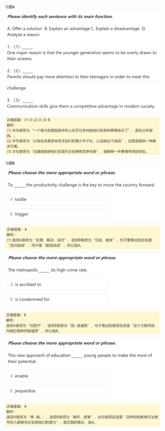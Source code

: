 `习题A`

![image-20240618231102137](assets/9.写作高频词汇(3)-说理与讨论/image-20240618231102137.png)

![image-20240618231115863](assets/9.写作高频词汇(3)-说理与讨论/image-20240618231115863.png)

![image-20240618231125297](assets/9.写作高频词汇(3)-说理与讨论/image-20240618231125297.png)

`习题B`

![image-20240618231150331](assets/9.写作高频词汇(3)-说理与讨论/image-20240618231150331.png)

![image-20240618231159758](assets/9.写作高频词汇(3)-说理与讨论/image-20240618231159758.png)

![image-20240618231208841](assets/9.写作高频词汇(3)-说理与讨论/image-20240618231208841.png)

![image-20240618231216940](assets/9.写作高频词汇(3)-说理与讨论/image-20240618231216940.png)

![image-20240618231226657](assets/9.写作高频词汇(3)-说理与讨论/image-20240618231226657.png)

![image-20240618231235304](assets/9.写作高频词汇(3)-说理与讨论/image-20240618231235304.png)